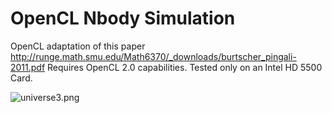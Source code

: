 # OpenCL Nbody Simulation #

OpenCL adaptation of this paper http://runge.math.smu.edu/Math6370/_downloads/burtscher_pingali-2011.pdf Requires OpenCL 2.0 capabilities. Tested only on an Intel HD 5500 Card.

![universe3.png](https://bitbucket.org/repo/jynrXz/images/3500153634-universe3.png)